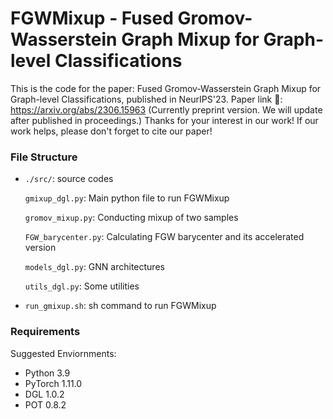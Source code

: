 # FGWMixup - Fused Gromov-Wasserstein Graph Mixup for Graph-level Classifications

This is the code for the paper: Fused Gromov-Wasserstein Graph Mixup for Graph-level Classifications, published in NeurIPS'23.
Paper link 🔗: https://arxiv.org/abs/2306.15963 (Currently preprint version. We will update after published in proceedings.)
Thanks for your interest in our work! If our work helps, please don't forget to cite our paper!

### File Structure

- ```./src/```: source codes

  ```gmixup_dgl.py```: Main python file to run FGWMixup
  
  ```gromov_mixup.py```: Conducting mixup of two samples
  
  ```FGW_barycenter.py```: Calculating FGW barycenter and its accelerated version
  
  ```models_dgl.py```: GNN architectures
  
  ```utils_dgl.py```: Some utilities

- ```run_gmixup.sh```: sh command to run FGWMixup


### Requirements 
Suggested Enviornments:
- Python 3.9
- PyTorch 1.11.0
- DGL 1.0.2
- POT 0.8.2

